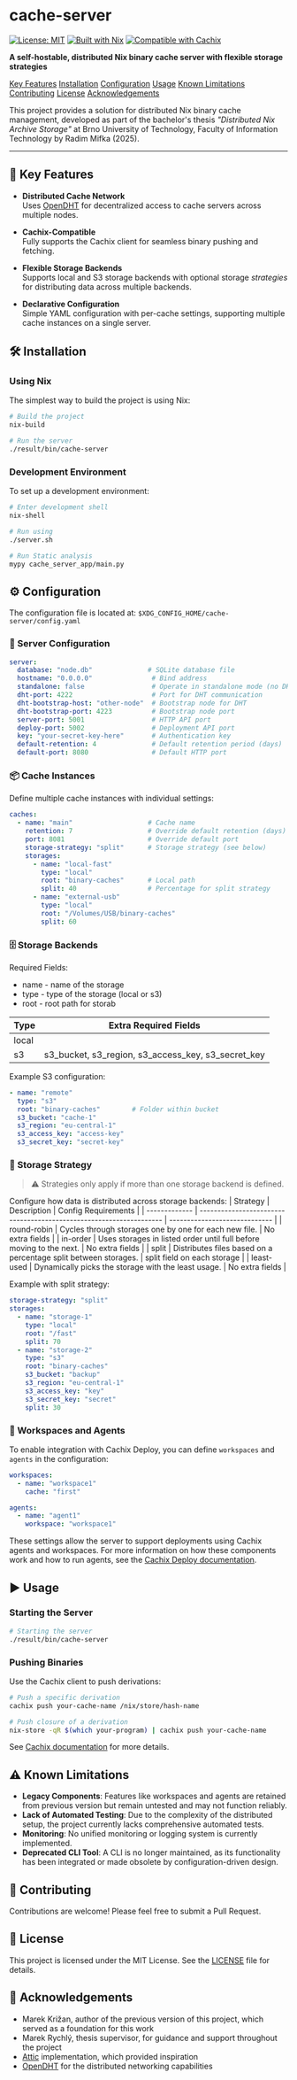# cache-server

[![License: MIT](https://img.shields.io/badge/License-MIT-blue.svg)](LICENSE)
[![Built with Nix](https://img.shields.io/badge/Built%20With-Nix-5277C3.svg?logo=nixos&logoColor=white)](https://nixos.org)
[![Compatible with Cachix](https://img.shields.io/badge/Compatible%20with-Cachix-orange.svg)](https://cachix.org)

**A self-hostable, distributed Nix binary cache server with flexible storage strategies**

[Key Features](#-key-features)
[Installation](#-installation)
[Configuration](#%EF%B8%8F-configuration)
[Usage](#%EF%B8%8F-usage)
[Known Limitations](#%EF%B8%8F-known-limitations)
[Contributing](#-contributing)
[License](#-license)
[Acknowledgements](#-acknowledgements)


This project provides a solution for distributed Nix binary cache management, developed as part of the bachelor's thesis _"Distributed Nix Archive Storage"_ at Brno University of Technology, Faculty of Information Technology by Radim Mifka (2025).

----------

## 🚀 Key Features
-   **Distributed Cache Network**  
    Uses [OpenDHT](https://github.com/savoirfairelinux/opendht) for decentralized access to cache servers across multiple nodes.

-   **Cachix-Compatible**  
    Fully supports the Cachix client for seamless binary pushing and fetching.

-   **Flexible Storage Backends**  
    Supports local and S3 storage backends with optional storage _strategies_ for distributing data across multiple backends.

-   **Declarative Configuration**  
    Simple YAML configuration with per-cache settings, supporting multiple cache instances on a single server.


## 🛠 Installation

### Using Nix

The simplest way to build the project is using Nix:

```bash
# Build the project
nix-build

# Run the server
./result/bin/cache-server
```


### Development Environment

To set up a development environment:

```bash
# Enter development shell
nix-shell

# Run using
./server.sh

# Run Static analysis
mypy cache_server_app/main.py
```


## ⚙️ Configuration
The configuration file is located at:
`$XDG_CONFIG_HOME/cache-server/config.yaml`

### 📁 Server Configuration

```yaml
server:
  database: "node.db"              # SQLite database file
  hostname: "0.0.0.0"               # Bind address
  standalone: false                 # Operate in standalone mode (no DHT)
  dht-port: 4222                    # Port for DHT communication
  dht-bootstrap-host: "other-node"  # Bootstrap node for DHT
  dht-bootstrap-port: 4223          # Bootstrap node port
  server-port: 5001                 # HTTP API port
  deploy-port: 5002                 # Deployment API port
  key: "your-secret-key-here"       # Authentication key
  default-retention: 4              # Default retention period (days)
  default-port: 8080                # Default HTTP port
```


### 📦 Cache Instances
Define multiple cache instances with individual settings:

```yaml
caches:
  - name: "main"                   # Cache name
    retention: 7                   # Override default retention (days)
    port: 8081                     # Override default port
    storage-strategy: "split"      # Storage strategy (see below)
    storages:
      - name: "local-fast"
        type: "local"
        root: "binary-caches"      # Local path
        split: 40                  # Percentage for split strategy
      - name: "external-usb"
        type: "local"
        root: "/Volumes/USB/binary-caches"
        split: 60
```


### 🗄️ Storage Backends
Required Fields:
- name - name of the storage
- type - type of the storage (local or s3)
- root - root path for storab

| Type  | Extra Required Fields                                      |
| ----- | ---------------------------------------------------------- |
| local |                                                            |
| s3    | s3_bucket, s3_region, s3_access_key, s3_secret_key |


Example S3 configuration:

```yaml
- name: "remote"
  type: "s3"
  root: "binary-caches"        # Folder within bucket
  s3_bucket: "cache-1"
  s3_region: "eu-central-1"
  s3_access_key: "access-key"
  s3_secret_key: "secret-key"
```


### 🔁 Storage Strategy

> ⚠️ Strategies only apply if more than one storage backend is defined.

Configure how data is distributed across storage backends:
| Strategy      | Description                                                         | Config Requirements           |
| ------------- | ------------------------------------------------------------------- | ----------------------------- |
| round-robin | Cycles through storages one by one for each new file.               | No extra fields               |
| in-order    | Uses storages in listed order until full before moving to the next. | No extra fields               |
| split       | Distributes files based on a percentage split between storages.     | split field on each storage |
| least-used  | Dynamically picks the storage with the least usage.                 | No extra fields               |

Example with split strategy:

```yaml
storage-strategy: "split"
storages:
  - name: "storage-1"
    type: "local"
    root: "/fast"
    split: 70
  - name: "storage-2"
    type: "s3"
    root: "binary-caches"
    s3_bucket: "backup"
    s3_region: "eu-central-1"
    s3_access_key: "key"
    s3_secret_key: "secret"
    split: 30
```

### 🧩 Workspaces and Agents
To enable integration with Cachix Deploy, you can define `workspaces` and `agents` in the configuration:
```yaml
workspaces:
  - name: "workspace1"
    cache: "first"

agents:
  - name: "agent1"
    workspace: "workspace1"
```
These settings allow the server to support deployments using Cachix agents and workspaces. For more information on how these components work and how to run agents, see the [Cachix Deploy documentation](https://docs.cachix.org/deploy/).

## ▶️ Usage

### Starting the Server

```bash
# Starting the server
./result/bin/cache-server
```

### Pushing Binaries

Use the Cachix client to push derivations:

```bash
# Push a specific derivation
cachix push your-cache-name /nix/store/hash-name

# Push closure of a derivation
nix-store -qR $(which your-program) | cachix push your-cache-name
```


See [Cachix documentation](https://docs.cachix.org/) for more details.

## ⚠️ Known Limitations

- **Legacy Components**: Features like workspaces and agents are retained from previous version but remain untested and may not function reliably.
- **Lack of Automated Testing**: Due to the complexity of the distributed setup, the project currently lacks comprehensive automated tests.
- **Monitoring**: No unified monitoring or logging system is currently implemented.
- **Deprecated CLI Tool**: A CLI is no longer maintained, as its functionality has been integrated or made obsolete by configuration-driven design.

## 🤝 Contributing

Contributions are welcome! Please feel free to submit a Pull Request.

## 📄 License

This project is licensed under the MIT License. See the [LICENSE](LICENSE) file for details.

## 🙏 Acknowledgements

- Marek Križan, author of the previous version of this project, which served as a foundation for this work
- Marek Rychlý, thesis supervisor, for guidance and support throughout the project
- [Attic](https://github.com/zhaofengli/attic) implementation, which provided inspiration
- [OpenDHT](https://github.com/savoirfairelinux/opendht) for the distributed networking capabilities
